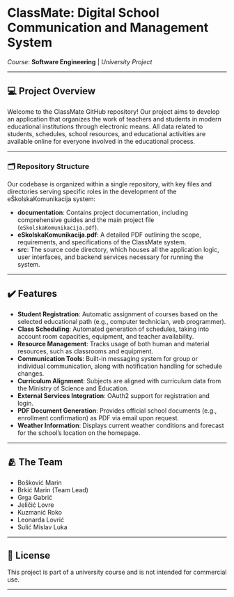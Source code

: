 # ClassMate: Digital School Communication and Management System

*Course*: **Software Engineering** | *University Project*

---

## 💻 Project Overview

Welcome to the ClassMate GitHub repository! Our project aims to develop an application that organizes the work of teachers and students in modern educational institutions through electronic means. All data related to students, schedules, school resources, and educational activities are available online for everyone involved in the educational process.

---

### 🗂️ Repository Structure

Our codebase is organized within a single repository, with key files and directories serving specific roles in the development of the eŠkolskaKomunikacija system:

- **documentation**: Contains project documentation, including comprehensive guides and the main project file (`eSkolskaKomunikacija.pdf`).
- **eSkolskaKomunikacija.pdf**: A detailed PDF outlining the scope, requirements, and specifications of the ClassMate system.
- **src**: The source code directory, which houses all the application logic, user interfaces, and backend services necessary for running the system.

---

## ✔️ Features

- **Student Registration**: Automatic assignment of courses based on the selected educational path (e.g., computer technician, web programmer).
- **Class Scheduling**: Automated generation of schedules, taking into account room capacities, equipment, and teacher availability.
- **Resource Management**: Tracks usage of both human and material resources, such as classrooms and equipment.
- **Communication Tools**: Built-in messaging system for group or individual communication, along with notification handling for schedule changes.
- **Curriculum Alignment**: Subjects are aligned with curriculum data from the Ministry of Science and Education.
- **External Services Integration**: OAuth2 support for registration and login.
- **PDF Document Generation**: Provides official school documents (e.g., enrollment confirmation) as PDF via email upon request.
- **Weather Information**: Displays current weather conditions and forecast for the school’s location on the homepage.

---

## 🫂 The Team

- Bošković Marin
- Brkić Marin (Team Lead)
- Grga Gabrić
- Jeličić Lovre
- Kuzmanić Roko
- Leonarda Lovrić
- Sulić Mislav Luka

---

## 📃 License

This project is part of a university course and is not intended for commercial use.

---
